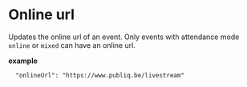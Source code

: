 ---
---

# Online url

Updates the online url of an event. Only events with attendance mode `online` or `mixed` can have an online url.

**example**
``` 
  "onlineUrl": "https://www.publiq.be/livestream"
```
